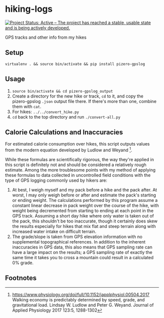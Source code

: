 # hiking-logs

[![Project Status: Active – The project has reached a stable, usable state and is being actively developed.](https://www.repostatus.org/badges/latest/active.svg)](https://www.repostatus.org/#active)

GPS tracks and other info from my hikes

## Setup

``virtualenv . && source bin/activate && pip install pizero-gpslog``

## Usage

1. ``source bin/activate && cd pizero-gpslog_output``
2. Create a directory for the new hike or track, ``cd`` to it, and copy the pizero-gpslog ``.json`` output file there. If there's more than one, combine them with ``cat``.
3. For hikes: ``../../convert_hike.py``
4. ``cd`` back to the top directory and run ``./convert-all.py``

## Calorie Calculations and Inaccuracies

For estimated calorie consumption over hikes, this script outputs values from the modern equation developed by Ludlow and Weyand [^1].

While these formulas are scientifically rigorous, the way they're applied in this script is definitely not and should be considered a relatively rough estimate. Among the more troublesome points with my method of applying these formulas to data collected in uncontrolled field conditions with the type of GPS logging commonly used by hikers are:

1. At best, I weigh myself and my pack before a hike and the pack after. At worst, I may only weigh before or after and estimate the pack's starting or ending weight. The calculations performed by this program assume a constant linear decrease in pack weight over the course of the hike, with weight being decremented from starting to ending at each point in the GPS track. Assuming a short day hike where only water is taken out of the pack, this shouldn't be too inaccurate, though it certainly does skew the results especially for hikes that mix flat and steep terrain along with increased water intake on difficult terrain.
2. The grade/slope is taken from GPS elevation information with no supplemental topographical references. In addition to the inherent inaccuracies in GPS data, this also means that GPS sampling rate can have a large impact on the results; a GPS sampling rate of exactly the same time it takes you to cross a mountain could result in a calculated 0% grade.

## Footnotes

[^1]: https://www.physiology.org/doi/full/10.1152/japplphysiol.00504.2017 Walking economy is predictably determined by speed, grade, and gravitational load. Lindsay W. Ludlow and Peter G. Weyand. Journal of Applied Physiology 2017 123:5, 1288-1302
